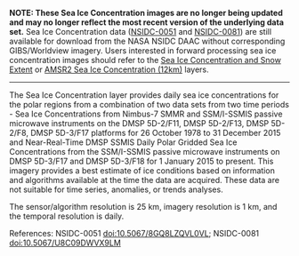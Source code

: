 **NOTE: These Sea Ice Concentration images are no longer being updated and may no longer reflect the most recent version of the underlying data set.** Sea Ice Concentration data ([NSIDC-0051](https://nsidc.org/data/nsidc-0051) and [NSIDC-0081](https://nsidc.org/data/nsidc-0081)) are still available for download from the NASA NSIDC DAAC without corresponding GIBS/Worldview imagery. Users interested in forward processing sea ice concentration images should refer to the <a href="https://worldview.earthdata.nasa.gov/?v=-7622656,-3600384,7622656,3600384&p=arctic&l=Reference_Labels_15m(hidden),Reference_Features_15m(hidden),Coastlines_15m,SSMIS_Sea_Ice_Concentration_Snow_Extent,MODIS_Terra_CorrectedReflectance_TrueColor&lg=true">Sea Ice Concentration and Snow Extent</a> or <a href="https://worldview.earthdata.nasa.gov/?v=-7622656,-3600384,7622656,3600384&p=arctic&l=Reference_Labels_15m(hidden),Reference_Features_15m(hidden),Coastlines_15m,AMSRU2_Sea_Ice_Concentration_12km,MODIS_Terra_CorrectedReflectance_TrueColor&lg=true">AMSR2 Sea Ice Concentration (12km)</a> layers.

***

The Sea Ice Concentration layer provides daily sea ice concentrations for the polar regions from a combination of two data sets from two time periods - Sea Ice Concentrations from Nimbus-7 SMMR and SSM/I-SSMIS passive microwave instruments on the DMSP 5D-2/F11, DMSP 5D-2/F13, DMSP 5D-2/F8, DMSP 5D-3/F17 platforms for 26 October 1978 to 31 December 2015 and Near-Real-Time DMSP SSMIS Daily Polar Gridded Sea Ice Concentrations from the SSM/I-SSMIS passive microwave instruments on DMSP 5D-3/F17 and DMSP 5D-3/F18 for 1 January 2015 to present. This imagery provides a best estimate of ice conditions based on information and algorithms available at the time the data are acquired. These data are not suitable for time series, anomalies, or trends analyses.

The sensor/algorithm resolution is 25 km, imagery resolution is 1 km, and the temporal resolution is daily.

References: NSIDC-0051 [doi:10.5067/8GQ8LZQVL0VL](https://doi.org/10.5067/8GQ8LZQVL0VL); NSIDC-0081 [doi:10.5067/U8C09DWVX9LM](https://doi.org/10.5067/U8C09DWVX9LM)

